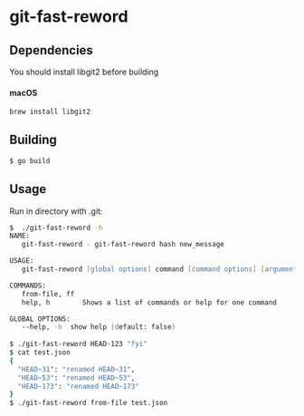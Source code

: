 # git-fast-reword

## Dependencies
You should install libgit2 before building  

#### macOS
```zsh
brew install libgit2
```

## Building 
```zsh
$ go build
```

## Usage
Run in directory with .git:
```zsh
$  ./git-fast-reword -h
NAME:
   git-fast-reword - git-fast-reword hash new_message

USAGE:
   git-fast-reword [global options] command [command options] [arguments...]

COMMANDS:
   from-file, ff  
   help, h        Shows a list of commands or help for one command

GLOBAL OPTIONS:
   --help, -h  show help (default: false)
 
$ ./git-fast-reword HEAD~123 "fyi"
$ cat test.json
{
  "HEAD~31": "renamed HEAD~31",
  "HEAD~53": "renamed HEAD~53",
  "HEAD~173": "renamed HEAD~173"
}
$ ./git-fast-reword from-file test.json
```